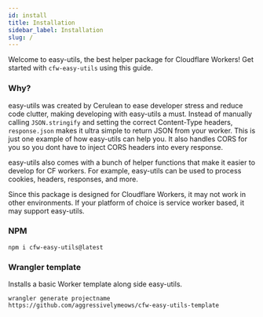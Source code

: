 ```yaml
---
id: install
title: Installation
sidebar_label: Installation
slug: /
---
```


Welcome to easy-utils, the best helper package for Cloudflare Workers! Get started with `cfw-easy-utils` using this guide.

### Why?
easy-utils was created by Cerulean to ease developer stress and reduce code clutter, making developing with easy-utils a must. Instead of manually calling `JSON.stringify` and setting the correct Content-Type headers, `response.json` makes it ultra simple to return JSON from your worker. This is just one example of how easy-utils can help you. It also handles CORS for you so you dont have to inject CORS headers into every response.

easy-utils also comes with a bunch of helper functions that make it easier to develop for CF workers. For example, easy-utils can be used to process cookies, headers, responses, and more.

Since this package is designed for Cloudflare Workers, it may not work in other environments. If your platform of choice is service worker based, it may support easy-utils.

### NPM
`npm i cfw-easy-utils@latest`

### Wrangler template
Installs a basic Worker template along side easy-utils.

`wrangler generate projectname https://github.com/aggressivelymeows/cfw-easy-utils-template`  


